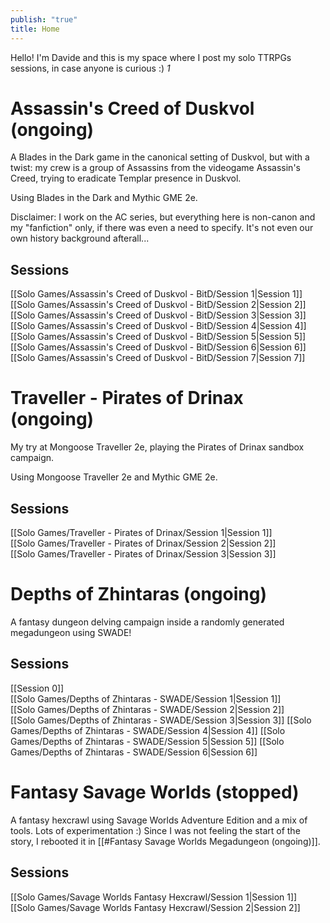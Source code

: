 ```yaml
---
publish: "true"
title: Home
---
```

Hello! 
I'm Davide and this is my space where I post my solo TTRPGs sessions, in case anyone is curious :) *1*

# Assassin's Creed of Duskvol (ongoing)
A Blades in the Dark game in the canonical setting of Duskvol, but with a twist: my crew is a group of Assassins from the videogame Assassin's Creed, trying to eradicate Templar presence in Duskvol.

Using Blades in the Dark and Mythic GME 2e.

Disclaimer: I work on the AC series, but everything here is non-canon and my "fanfiction" only, if there was even a need to specify. It's not even our own history background afterall...

## Sessions
[[Solo Games/Assassin's Creed of Duskvol - BitD/Session 1|Session 1]]  
[[Solo Games/Assassin's Creed of Duskvol - BitD/Session 2|Session 2]]  
[[Solo Games/Assassin's Creed of Duskvol - BitD/Session 3|Session 3]]  
[[Solo Games/Assassin's Creed of Duskvol - BitD/Session 4|Session 4]]  
[[Solo Games/Assassin's Creed of Duskvol - BitD/Session 5|Session 5]]  
[[Solo Games/Assassin's Creed of Duskvol - BitD/Session 6|Session 6]]  
[[Solo Games/Assassin's Creed of Duskvol - BitD/Session 7|Session 7]]  

# Traveller - Pirates of Drinax (ongoing)
My try at Mongoose Traveller 2e, playing the Pirates of Drinax sandbox campaign.

Using Mongoose Traveller 2e and Mythic GME 2e.

## Sessions
[[Solo Games/Traveller - Pirates of Drinax/Session 1|Session 1]]  
[[Solo Games/Traveller - Pirates of Drinax/Session 2|Session 2]]  
[[Solo Games/Traveller - Pirates of Drinax/Session 3|Session 3]]  

# Depths of Zhintaras (ongoing)
A fantasy dungeon delving campaign inside a randomly generated megadungeon using SWADE!

## Sessions
[[Session 0]]  
[[Solo Games/Depths of Zhintaras - SWADE/Session 1|Session 1]]  
[[Solo Games/Depths of Zhintaras - SWADE/Session 2|Session 2]]  
[[Solo Games/Depths of Zhintaras - SWADE/Session 3|Session 3]]
[[Solo Games/Depths of Zhintaras - SWADE/Session 4|Session 4]]
[[Solo Games/Depths of Zhintaras - SWADE/Session 5|Session 5]]
[[Solo Games/Depths of Zhintaras - SWADE/Session 6|Session 6]]

# Fantasy Savage Worlds (stopped)
A fantasy hexcrawl using Savage Worlds Adventure Edition and a mix of tools. Lots of experimentation :)
Since I was not feeling the start of the story, I rebooted it in [[#Fantasy Savage Worlds Megadungeon (ongoing)]].

## Sessions
[[Solo Games/Savage Worlds Fantasy Hexcrawl/Session 1|Session 1]]  
[[Solo Games/Savage Worlds Fantasy Hexcrawl/Session 2|Session 2]]  

